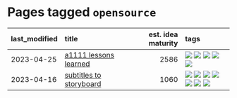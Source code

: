 # Pages tagged `opensource`

|last_modified|title|est. idea maturity|tags
|:---|:---|---:|:---|
|2023-04-25|[a1111 lessons learned](../a1111_lessons_learned.md)|2586|[![](https://img.shields.io/badge/tag-experimental-ff6770)](../tags/experimental.md) [![](https://img.shields.io/badge/tag-opensource-c4fb38)](../tags/opensource.md) [![](https://img.shields.io/badge/tag-stability-53417a)](../tags/stability.md) [![](https://img.shields.io/badge/tag-tooling-da6994)](../tags/tooling.md) [![](https://img.shields.io/badge/tag-ux-96f12e)](../tags/ux.md)|
|2023-04-16|[subtitles to storyboard](../subtitles-to-storyboard.md)|1060|[![](https://img.shields.io/badge/tag-accessibility-35b163)](../tags/accessibility.md) [![](https://img.shields.io/badge/tag-animation-12f6d5)](../tags/animation.md) [![](https://img.shields.io/badge/tag-completed-2b1421)](../tags/completed.md) [![](https://img.shields.io/badge/tag-opensource-c4fb38)](../tags/opensource.md) [![](https://img.shields.io/badge/tag-prompting-112e27)](../tags/prompting.md) [![](https://img.shields.io/badge/tag-tooling-da6994)](../tags/tooling.md) [![](https://img.shields.io/badge/tag-wip-a4124b)](../tags/wip.md)|
